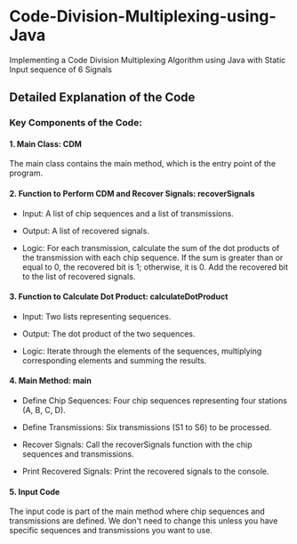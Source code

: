 # Code-Division-Multiplexing-using-Java
Implementing a Code Division Multiplexing Algorithm using Java with Static Input sequence of 6 Signals <br />

## Detailed Explanation of the Code
### Key Components of the Code: <br />
#### **1. Main Class: CDM**

The main class contains the main method, which is the entry point of the program. <br />


#### **2. Function to Perform CDM and Recover Signals: recoverSignals**

* Input: A list of chip sequences and a list of transmissions.

* Output: A list of recovered signals.

* Logic: For each transmission, calculate the sum of the dot products of the transmission with each chip sequence.
If the sum is greater than or equal to 0, the recovered bit is 1; otherwise, it is 0.
Add the recovered bit to the list of recovered signals. <br />


#### **3. Function to Calculate Dot Product: calculateDotProduct**

* Input: Two lists representing sequences.

* Output: The dot product of the two sequences.

* Logic: Iterate through the elements of the sequences, multiplying corresponding elements and summing the results. <br />


#### **4. Main Method: main**

* Define Chip Sequences: Four chip sequences representing four stations (A, B, C, D).

* Define Transmissions: Six transmissions (S1 to S6) to be processed.

* Recover Signals: Call the recoverSignals function with the chip sequences and transmissions.

* Print Recovered Signals: Print the recovered signals to the console. <br />


#### **5. Input Code**
The input code is part of the main method where chip sequences and transmissions are defined. We don't need to change this unless you have specific sequences and transmissions you want to use.
